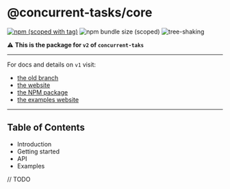 # @concurrent-tasks/core

[![npm (scoped with tag)](https://img.shields.io/npm/v/@concurrent-tasks/core/next)][core] ![npm bundle size (scoped)](https://img.shields.io/bundlephobia/minzip/@concurrent-tasks/core) ![tree-shaking](https://badgen.net/bundlephobia/tree-shaking/@concurrent-tasks/core)

:warning: **This is the package for `v2` of `concurrent-taks`**

---

For docs and details on `v1` visit:

-   [the old branch](https://github.com/samrith-s/concurrent-tasks/tree/v1)
-   [the website](https://concurrent-tasks.js.org)
-   [the NPM package](https://www.npmjs.com/package/concurrent-tasks)
-   [the examples website](https://samrith-s.github.io/concurrent-tasks)

---

## Table of Contents

-   Introduction
-   Getting started
-   API
-   Examples

// TODO

[core]: https://www.npmjs.com/package/@concurrent-tasks/core
